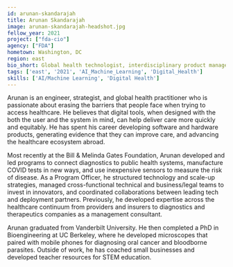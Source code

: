 ```yaml
---
id: arunan-skandarajah
title: Arunan Skandarajah
image: arunan-skandarajah-headshot.jpg
fellow_year: 2021
project: ["fda-cio"]
agency: ["FDA"]
hometown: Washington, DC
region: east
bio_short: Global health technologist, interdisciplinary product manager, and systems-scale innovator.
tags: ['east', '2021', 'AI_Machine_Learning', 'Digital_Health']
skills: ['AI/Machine Learning', 'Digital Health']
---
```

Arunan is an engineer, strategist, and global health practitioner who is passionate about erasing the barriers that people face when trying to access healthcare. He believes that digital tools, when designed with the both the user and the system in mind, can help deliver care more quickly and equitably. He has spent his career developing software and hardware products, generating evidence that they can improve care, and advancing the healthcare ecosystem abroad.

Most recently at the Bill & Melinda Gates Foundation, Arunan developed and led programs to connect diagnostics to public health systems, manufacture COVID tests in new ways, and use inexpensive sensors to measure the risk of disease. As a Program Officer, he structured technology and scale-up strategies, managed cross-functional technical and business/legal teams to invest in innovators, and coordinated collaborations between leading tech and deployment partners. Previously, he developed expertise across the healthcare continuum from providers and insurers to diagnostics and therapeutics companies as a management consultant.

Arunan graduated from Vanderbilt University. He then completed a PhD in Bioengineering at UC Berkeley, where he developed microscopes that paired with mobile phones for diagnosing oral cancer and bloodborne parasites. Outside of work, he has coached small businesses and developed teacher resources for STEM education.

